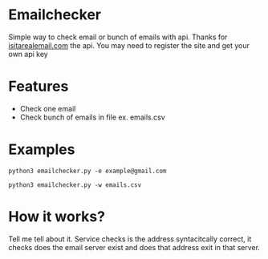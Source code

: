 # Emailchecker

Simple way to check email or bunch of emails with api. Thanks for <a href="https://isitarealemail.com">isitarealemail.com</a> the api.
You may need to register the site and get your own api key

# Features

* Check one email
* Check bunch of emails in file ex. emails.csv

# Examples

```
python3 emailchecker.py -e example@gmail.com
```

```
python3 emailchecker.py -w emails.csv
```

# How it works?

Tell me tell about it. Service checks is the address syntacitcally correct, it checks does the email server exist and does that address exit in that server.
